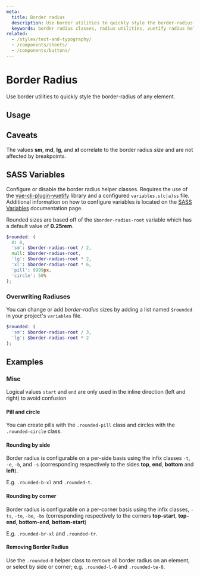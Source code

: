 ```yaml
---
meta:
  title: Border radius
  description: Use border utilities to quickly style the border-radius of any element.
  keywords: border radius classes, radius utilities, vuetify radius helper classes
related:
  - /styles/text-and-typography/
  - /components/sheets/
  - /components/buttons/
---
```


# Border Radius

Use border utilities to quickly style the border-radius of any element.

<entry />

## Usage

<example file="border-radius/usage" />

## Caveats

<alert type="info">

  The values **sm**, **md**, **lg**, and **xl** correlate to the border radius *size* and are not affected by breakpoints.

</alert>

## SASS Variables

Configure or disable the border radius helper classes. Requires the use of the [vue-cli-plugin-vuetify](https://github.com/vuetifyjs/vue-cli-plugins/tree/master/packages/vue-cli-plugin-vuetify) library and a configured `variables.s(c|a)ss` file. Additional information on how to configure variables is located on the [SASS Variables](/features/sass-variables) documentation page.

Rounded sizes are based off of the `$border-radius-root` variable which has a default value of **0.25rem**.

```scss
$rounded: (
  0: 0,
  'sm': $border-radius-root / 2,
  null: $border-radius-root,
  'lg': $border-radius-root * 2,
  'xl': $border-radius-root * 6,
  'pill': 9999px,
  'circle': 50%
);
```

### Overwriting Radiuses

You can change or add *border-radius* sizes by adding a list named `$rounded` in your project's `variables` file.

```scss
$rounded: (
  'sm': $border-radius-root / 3,
  'lg': $border-radius-root * 2
);
```

## Examples

### Misc

<alert type="info">

  Logical values `start` and `end` are only used in the inline direction (left and right) to avoid confusion

</alert>

#### Pill and circle

You can create pills with the `.rounded-pill` class and circles with the `.rounded-circle` class.

<example file="border-radius/misc-pill-and-circle" />

#### Rounding by side

Border radius is configurable on a per-side basis using the infix classes `-t`, `-e`, `-b`, and `-s` (corresponding respectively to the sides **top**, **end**, **bottom** and **left**).

E.g. `.rounded-b-xl` and `.rounded-t`.

<example file="border-radius/misc-rounding-by-side" />

#### Rounding by corner

Border radius is configurable on a per-corner basis using the infix classes, `-ts`, `-te`, `-be`, `-bs` (corresponding respectively to the corners **top-start**, **top-end**, **bottom-end**, **bottom-start**)

E.g. `.rounded-br-xl` and `.rounded-tr`.

<example file="border-radius/misc-rounding-by-corner" />

#### Removing Border Radius

Use the `.rounded-0` helper class to remove all border radius on an element, or select by side or corner; e.g. `.rounded-l-0` and `.rounded-te-0`.

<example file="border-radius/misc-removing-border-radius" />

<backmatter />
